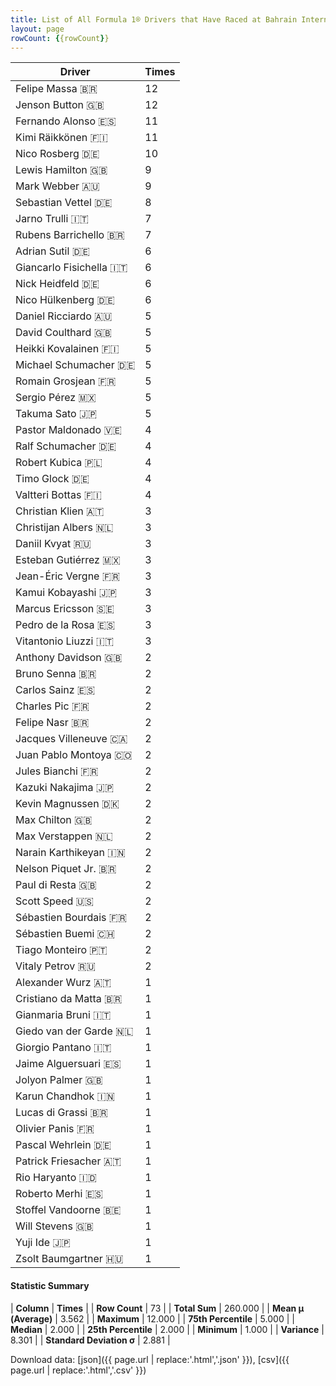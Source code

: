 ```yaml
---
title: List of All Formula 1® Drivers that Have Raced at Bahrain International Circuit
layout: page
rowCount: {{rowCount}}
---
```


| Driver | Times |
|--|--|
| Felipe Massa 🇧🇷 | 12 |
| Jenson Button 🇬🇧 | 12 |
| Fernando Alonso 🇪🇸 | 11 |
| Kimi Räikkönen 🇫🇮 | 11 |
| Nico Rosberg 🇩🇪 | 10 |
| Lewis Hamilton 🇬🇧 | 9 |
| Mark Webber 🇦🇺 | 9 |
| Sebastian Vettel 🇩🇪 | 8 |
| Jarno Trulli 🇮🇹 | 7 |
| Rubens Barrichello 🇧🇷 | 7 |
| Adrian Sutil 🇩🇪 | 6 |
| Giancarlo Fisichella 🇮🇹 | 6 |
| Nick Heidfeld 🇩🇪 | 6 |
| Nico Hülkenberg 🇩🇪 | 6 |
| Daniel Ricciardo 🇦🇺 | 5 |
| David Coulthard 🇬🇧 | 5 |
| Heikki Kovalainen 🇫🇮 | 5 |
| Michael Schumacher 🇩🇪 | 5 |
| Romain Grosjean 🇫🇷 | 5 |
| Sergio Pérez 🇲🇽 | 5 |
| Takuma Sato 🇯🇵 | 5 |
| Pastor Maldonado 🇻🇪 | 4 |
| Ralf Schumacher 🇩🇪 | 4 |
| Robert Kubica 🇵🇱 | 4 |
| Timo Glock 🇩🇪 | 4 |
| Valtteri Bottas 🇫🇮 | 4 |
| Christian Klien 🇦🇹 | 3 |
| Christijan Albers 🇳🇱 | 3 |
| Daniil Kvyat 🇷🇺 | 3 |
| Esteban Gutiérrez 🇲🇽 | 3 |
| Jean-Éric Vergne 🇫🇷 | 3 |
| Kamui Kobayashi 🇯🇵 | 3 |
| Marcus Ericsson 🇸🇪 | 3 |
| Pedro de la Rosa 🇪🇸 | 3 |
| Vitantonio Liuzzi 🇮🇹 | 3 |
| Anthony Davidson 🇬🇧 | 2 |
| Bruno Senna 🇧🇷 | 2 |
| Carlos Sainz 🇪🇸 | 2 |
| Charles Pic 🇫🇷 | 2 |
| Felipe Nasr 🇧🇷 | 2 |
| Jacques Villeneuve 🇨🇦 | 2 |
| Juan Pablo Montoya 🇨🇴 | 2 |
| Jules Bianchi 🇫🇷 | 2 |
| Kazuki Nakajima 🇯🇵 | 2 |
| Kevin Magnussen 🇩🇰 | 2 |
| Max Chilton 🇬🇧 | 2 |
| Max Verstappen 🇳🇱 | 2 |
| Narain Karthikeyan 🇮🇳 | 2 |
| Nelson Piquet Jr. 🇧🇷 | 2 |
| Paul di Resta 🇬🇧 | 2 |
| Scott Speed 🇺🇸 | 2 |
| Sébastien Bourdais 🇫🇷 | 2 |
| Sébastien Buemi 🇨🇭 | 2 |
| Tiago Monteiro 🇵🇹 | 2 |
| Vitaly Petrov 🇷🇺 | 2 |
| Alexander Wurz 🇦🇹 | 1 |
| Cristiano da Matta 🇧🇷 | 1 |
| Gianmaria Bruni 🇮🇹 | 1 |
| Giedo van der Garde 🇳🇱 | 1 |
| Giorgio Pantano 🇮🇹 | 1 |
| Jaime Alguersuari 🇪🇸 | 1 |
| Jolyon Palmer 🇬🇧 | 1 |
| Karun Chandhok 🇮🇳 | 1 |
| Lucas di Grassi 🇧🇷 | 1 |
| Olivier Panis 🇫🇷 | 1 |
| Pascal Wehrlein 🇩🇪 | 1 |
| Patrick Friesacher 🇦🇹 | 1 |
| Rio Haryanto 🇮🇩 | 1 |
| Roberto Merhi 🇪🇸 | 1 |
| Stoffel Vandoorne 🇧🇪 | 1 |
| Will Stevens 🇬🇧 | 1 |
| Yuji Ide 🇯🇵 | 1 |
| Zsolt Baumgartner 🇭🇺 | 1 |

#### Statistic Summary

| **Column** | **Times** |
| **Row Count** | 73 |
| **Total Sum** | 260.000 |
| **Mean μ (Average)** | 3.562 |
| **Maximum** | 12.000 |
| **75th Percentile** | 5.000 |
| **Median** | 2.000 |
| **25th Percentile** | 2.000 |
| **Minimum** | 1.000 |
| **Variance** | 8.301 |
| **Standard Deviation σ** | 2.881 |

Download data: [json]({{ page.url | replace:'.html','.json' }}), [csv]({{ page.url | replace:'.html','.csv' }})
